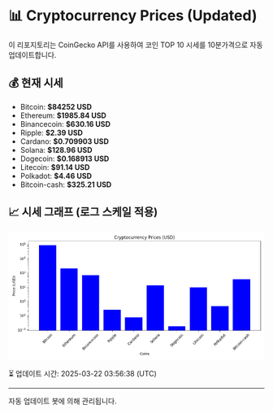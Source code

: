 
# 📊 Cryptocurrency Prices (Updated)

이 리포지토리는 CoinGecko API를 사용하여 코인 TOP 10 시세를 10분가격으로 자동 업데이트합니다.

## 💰 현재 시세
- Bitcoin: **$84252 USD**
- Ethereum: **$1985.84 USD**
- Binancecoin: **$630.16 USD**
- Ripple: **$2.39 USD**
- Cardano: **$0.709903 USD**
- Solana: **$128.96 USD**
- Dogecoin: **$0.168913 USD**
- Litecoin: **$91.14 USD**
- Polkadot: **$4.46 USD**
- Bitcoin-cash: **$325.21 USD**

## 📈 시세 그래프 (로그 스케일 적용)
![Crypto Prices](crypto_prices.png)

⏳ 업데이트 시간: 2025-03-22 03:56:38 (UTC)

---
자동 업데이트 봇에 의해 관리됩니다.
